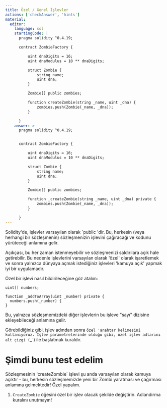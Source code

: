 ```yaml
---
title: Özel / Genel İşlevler
actions: ['checkAnswer', 'hints']
material:
  editor:
    language: sol
    startingCode: |
      pragma solidity ^0.4.19;

      contract ZombieFactory {

          uint dnaDigits = 16;
          uint dnaModulus = 10 ** dnaDigits;

          struct Zombie {
              string name;
              uint dna;
          }

          Zombie[] public zombies;

          function createZombie(string _name, uint _dna) {
              zombies.push(Zombie(_name, _dna));
          }

      }
    answer: >
      pragma solidity ^0.4.19;


      contract ZombieFactory {

          uint dnaDigits = 16;
          uint dnaModulus = 10 ** dnaDigits;

          struct Zombie {
              string name;
              uint dna;
          }

          Zombie[] public zombies;

          function _createZombie(string _name, uint _dna) private {
              zombies.push(Zombie(_name, _dna));
          }

      }
---
```


Solidity'de, işlevler varsayılan olarak `public 'dir. Bu, herkesin (veya herhangi bir sözleşmenin) sözleşmenizin işlevini çağıracağı ve kodunu yürüteceği anlamına gelir.

Açıkçası, bu her zaman istenmeyebilir ve sözleşmenizi saldırılara açık hale getirebilir. Bu nedenle işlevlerini varsayılan olarak 'özel' olarak işaretlemek ve sonra yalnızca dünyaya açmak istediğiniz işlevleri 'kamuya açık' yapmak iyi bir uygulamadır.

Özel bir işlevi nasıl bildirileceğine göz atalım:

```
uint[] numbers;

function _addToArray(uint _number) private {
  numbers.push(_number) {
}
```

Bu, yalnızca sözleşmemizdeki diğer işlevlerin bu işleve "sayı" dizisine ekleyebileceği anlamına gelir.

Görebildiğiniz gibi, işlev adından sonra `özel 'anahtar kelimesini kullanıyoruz. İşlev parametrelerinde olduğu gibi, özel işlev adlarını alt çizgi (`_`) ile başlatmak kuraldır.

# Şimdi bunu test edelim

Sözleşmesinin 'createZombie` işlevi şu anda varsayılan olarak kamuya açıktır - bu, herkesin sözleşmemizde yeni bir Zombi yaratması ve çağırması anlamına gelmektedir! Özel yapalım.

1. `CreateZombie` öğesini özel bir işlev olacak şekilde değiştirin. Adlandırma kuralını unutmayın!
